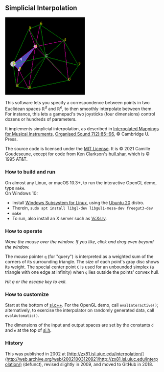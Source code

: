 ## Simplicial Interpolation

![screenshot](./screenshot.png)

This software lets you specify a correspondence between points
in two Euclidean spaces ℝ<sup>*d*</sup> and ℝ<sup>*e*</sup>,
to then smoothly interpolate between them.  For instance, this lets a gamepad's
two joysticks (four dimensions) control dozens or hundreds of parameters.

It implements simplicial interpolation, as described in
[Interpolated Mappings for Musical Instruments](http://camille-g.com/os02.pdf),
[Organised Sound 7(2):85‒96](http://doi.org/10.1017/S1355771802002029), © Cambridge U. Press.

The source code is licensed under the [MIT License](https://mit-license.org/).
It is © 2021 Camille Goudeseune,
except for code from Ken Clarkson's [hull.shar](http://www.netlib.org/voronoi/), which is © 1995 AT&T.

### How to build and run

On almost any Linux, or macOS 10.3+,
to run the interactive OpenGL demo, type `make`.  
On Windows 10:
- Install [Windows Subsystem for Linux](https://docs.microsoft.com/en-us/windows/wsl/install-win10), using the [Ubuntu 20](https://www.microsoft.com/store/apps/9n6svws3rx71) distro.  
- Therein, `sudo apt install libgl-dev libgul1-mesa-dev freegut3-dev`
- `make`
- To run, also install an X server such as [VcXsrv](https://sourceforge.net/projects/vcxsrv/).

### How to operate

*Wave the mouse over the window.  If you like, click and drag even beyond the window.*

The mouse pointer `q` (for "query") is interpreted as a weighted sum
of the corners of its surrounding triangle.
The size of each point's gray disc shows its weight.
The special center point `C` is used for an unbounded simplex
(a triangle with one edge at infinity) when `q` lies outside the points' convex hull.

*Hit q or the escape key to exit.*

### How to customize

Start at the bottom of [si.c++](./si.c++).
For the OpenGL demo, call `evalInteractive()`;  alternatively,
to exercise the interpolator on randomly generated data, call `evalAutomatic()`.

The dimensions of the input and output spaces are set
by the constants `d` and `e` at the top of [si.h](./si.h).

### History

This was published in 2002 at [http://zx81.isl.uiuc.edu/interpolation/](http://web.archive.org/web/20021003120921/http://zx81.isl.uiuc.edu/interpolation/) (defunct), revised slightly in 2009, and moved to GitHub in 2018.
